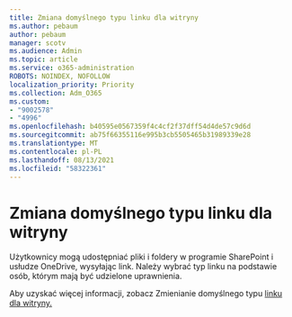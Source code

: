 ```yaml
---
title: Zmiana domyślnego typu linku dla witryny
ms.author: pebaum
author: pebaum
manager: scotv
ms.audience: Admin
ms.topic: article
ms.service: o365-administration
ROBOTS: NOINDEX, NOFOLLOW
localization_priority: Priority
ms.collection: Adm_O365
ms.custom:
- "9002578"
- "4996"
ms.openlocfilehash: b40595e0567359f4c4cf2f37dff54d4de57c9d6d
ms.sourcegitcommit: ab75f66355116e995b3cb5505465b31989339e28
ms.translationtype: MT
ms.contentlocale: pl-PL
ms.lasthandoff: 08/13/2021
ms.locfileid: "58322361"
---
```

# <a name="change-the-default-link-type-for-a-site"></a>Zmiana domyślnego typu linku dla witryny

Użytkownicy mogą udostępniać pliki i foldery w programie SharePoint i usłudze OneDrive, wysyłając link. Należy wybrać typ linku na podstawie osób, którym mają być udzielone uprawnienia.

Aby uzyskać więcej informacji, zobacz Zmienianie domyślnego typu [linku dla witryny.](https://docs.microsoft.com/sharepoint/change-default-sharing-link)
